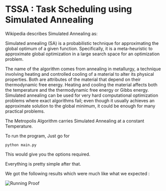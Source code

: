 # TSSA : Task Scheduling using Simulated Annealing

Wikipedia describes Simulated Annealing as:

Simulated annealing (SA) is a probabilistic technique for approximating the global optimum of a given function. Specifically, it is a meta-heuristic to approximate global optimization in a large search space for an optimization problem.

The name of the algorithm comes from annealing in metallurgy, a technique involving heating and controlled cooling of a material to alter its physical properties. Both are attributes of the material that depend on their thermodynamic free energy. Heating and cooling the material affects both the temperature and the thermodynamic free energy or Gibbs energy. Simulated annealing can be used for very hard computational optimization problems where exact algorithms fail; even though it usually achieves an approximate solution to the global minimum, it could be enough for many practical problems.

The Metropolis Algorithm carries Simulated Annealing at a constant Temperature.

To run the program, Just go for 

``` python main.py ```

This would give you the options required.

Everything is pretty simple after that.

We got the following results which were much like what we expected : 

![Running Proof](trial.png "The output generated by the program")